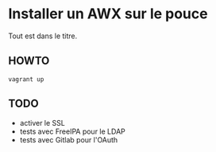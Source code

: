 # Installer un AWX sur le pouce

Tout est dans le titre.

## HOWTO

`vagrant up`

## TODO

- activer le SSL
- tests avec FreeIPA pour le LDAP
- tests avec Gitlab pour l'OAuth
